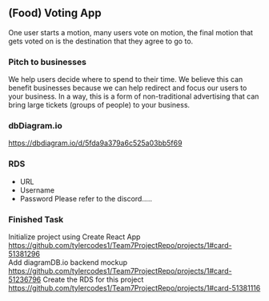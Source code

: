 ## (Food) Voting App
One user starts a motion, many users vote on motion, the final motion that gets voted on is the destination that they agree to go to.

### Pitch to businesses
We help users decide where to spend to their time. We believe this can benefit businesses because we can help redirect and focus our users to your business. In a way, this is a form of non-traditional advertising that can bring large tickets (groups of people) to your business.


### dbDiagram.io
https://dbdiagram.io/d/5fda9a379a6c525a03bb5f69

### RDS
  - URL
  - Username
  - Password
Please refer to the discord.....

### Finished Task
Initialize project using Create React App https://github.com/tylercodes1/Team7ProjectRepo/projects/1#card-51381296  
Add diagramDB.io backend mockup https://github.com/tylercodes1/Team7ProjectRepo/projects/1#card-51236796
Create the RDS for this project https://github.com/tylercodes1/Team7ProjectRepo/projects/1#card-51381116
